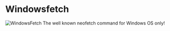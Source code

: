 # Windowsfetch
![WindowsFetch](https://i.imgur.com/XBIaJ9s.png)
The well known neofetch command for Windows OS only!
